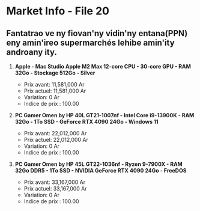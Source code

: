 # Market Info - File 20

## Fantatrao ve ny fiovan'ny vidin'ny entana(PPN) eny amin'ireo supermarchés lehibe amin'ity androany ity.

1. **Apple - Mac Studio Apple M2 Max 12-core CPU - 30-core GPU - RAM 32Go - Stockage 512Go - Silver**
   - Prix avant: 11,581,000 Ar
   - Prix actuel: 11,581,000 Ar
   - Variation: 0 Ar
   - Indice de prix : 100.00

2. **PC Gamer Omen by HP 40L GT21-1007nf - Intel Core i9-13900K - RAM 32Go - 1To SSD - GeForce RTX 4090 24Go - Windows 11**
   - Prix avant: 22,012,000 Ar
   - Prix actuel: 22,012,000 Ar
   - Variation: 0 Ar
   - Indice de prix : 100.00

3. **PC Gamer Omen by HP 45L GT22-1036nf - Ryzen 9-7900X - RAM 32Go DDR5 - 1To SSD - NVIDIA GeForce RTX 4090 24Go - FreeDOS**
   - Prix avant: 33,167,000 Ar
   - Prix actuel: 33,167,000 Ar
   - Variation: 0 Ar
   - Indice de prix : 100.00

